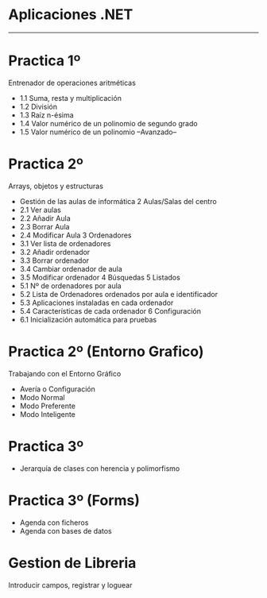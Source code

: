# Aplicaciones .NET
----------------------------------------
# Practica 1º
Entrenador de operaciones aritméticas
- 1.1 Suma, resta y multiplicación
- 1.2 División
- 1.3 Raíz n-ésima
- 1.4 Valor numérico de un polinomio de segundo grado
- 1.5 Valor numérico de un polinomio –Avanzado–

# Practica 2º
Arrays, objetos y estructuras
- Gestión de las aulas de informática
2 Aulas/Salas del centro
- 2.1 Ver aulas
- 2.2 Añadir Aula
- 2.3 Borrar Aula
- 2.4 Modificar Aula
3 Ordenadores
- 3.1 Ver lista de ordenadores
- 3.2 Añadir ordenador
- 3.3 Borrar ordenador
- 3.4 Cambiar ordenador de aula
- 3.5 Modificar ordenador
4 Búsquedas
5 Listados
- 5.1 Nº de ordenadores por aula
- 5.2 Lista de Ordenadores ordenados por aula e identificador
- 5.3 Aplicaciones instaladas en cada ordenador
- 5.4 Características de cada ordenador
6 Configuración
- 6.1 Inicialización automática para pruebas

# Practica 2º (Entorno Grafico)
Trabajando con el Entorno Gráfico
- Avería o Configuración
- Modo Normal
- Modo Preferente
- Modo Inteligente

# Practica 3º
- Jerarquía de clases con herencia y polimorfismo

# Practica 3º (Forms)
- Agenda con ficheros
- Agenda con bases de datos

# Gestion de Libreria
Introducir campos, registrar y loguear